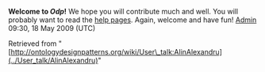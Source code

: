 __Welcome to _Odp_!__ We hope you will contribute much and well. 
You will probably want to read the [help pages](http://ontologydesignpatterns.org/wiki/Help:Contents "Help:Contents"). Again, welcome and have fun! [Admin](../User/ValentinaPresutti "User:ValentinaPresutti") 09:30, 18 May 2009 (UTC)





Retrieved from "[http://ontologydesignpatterns.org/wiki/User\_talk:AlinAlexandru](../User_talk/AlinAlexandru)"